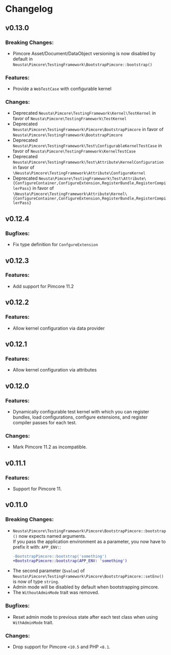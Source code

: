 # Changelog

## v0.13.0
### Breaking Changes:
- Pimcore Asset/Document/DataObject versioning is now disabled by default in 
  `Neusta\Pimcore\TestingFramework\BootstrapPimcore::bootstrap()`

### Features:
- Provide a `WebTestCase` with configurable kernel

### Changes:
- Deprecated `Neusta\Pimcore\TestingFramework\Kernel\TestKernel` 
  in favor of `Neusta\Pimcore\TestingFramework\TestKernel`
- Deprecated `Neusta\Pimcore\TestingFramework\Pimcore\BootstrapPimcore` 
  in favor of `Neusta\Pimcore\TestingFramework\BootstrapPimcore`
- Deprecated `Neusta\Pimcore\TestingFramework\Test\ConfigurableKernelTestCase` 
  in favor of `Neusta\Pimcore\TestingFramework\KernelTestCase`
- Deprecated `Neusta\Pimcore\TestingFramework\Test\Attribute\KernelConfiguration` 
  in favor of `\Neusta\Pimcore\TestingFramework\Attribute\ConfigureKernel`
- Deprecated `Neusta\Pimcore\TestingFramework\Test\Attribute\{ConfigureContainer,ConfigureExtension,RegisterBundle,RegisterCompilerPass}` 
  in favor of `\Neusta\Pimcore\TestingFramework\Attribute\Kernel\{ConfigureContainer,ConfigureExtension,RegisterBundle,RegisterCompilerPass}`

## v0.12.4
### Bugfixes:
- Fix type definition for `ConfgureExtension`

## v0.12.3
### Features:
- Add support for Pimcore 11.2

## v0.12.2
### Features:
- Allow kernel configuration via data provider

## v0.12.1
### Features:
- Allow kernel configuration via attributes

## v0.12.0
### Features:
- Dynamically configurable test kernel with which you can register bundles, load configurations,
  configure extensions, and register compiler passes for each test.

### Changes:
- Mark Pimcore 11.2 as incompatible.

## v0.11.1
### Features:
- Support for Pimcore 11.

## v0.11.0
### Breaking Changes:
- `Neusta\Pimcore\TestingFramework\Pimcore\BootstrapPimcore::bootstrap()` now expects named arguments.<br>
  If you pass the application environment as a parameter, you now have to prefix it with: `APP_ENV:`:
  ```diff
  -BootstrapPimcore::bootstrap('something')
  +BootstrapPimcore::bootstrap(APP_ENV: 'something')
  ```
- The second parameter (`$value`) of `Neusta\Pimcore\TestingFramework\Pimcore\BootstrapPimcore::setEnv()`
  is now of type `string`.
- Admin mode will be disabled by default when bootstrapping pimcore.
- The `WithoutAdminMode` trait was removed.

### Bugfixes:
- Reset admin mode to previous state after each test class when using `WithAdminMode` trait.

### Changes:
- Drop support for Pimcore `<10.5` and PHP `<8.1`.
